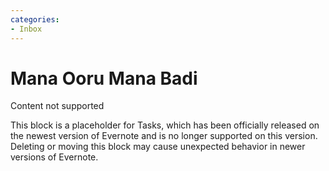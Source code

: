 ```yaml
---
categories:
- Inbox
---
```

# Mana Ooru Mana Badi

Content not supported

This block is a placeholder for Tasks, which has been officially released on the newest version of Evernote and is no longer supported on this version. Deleting or moving this block may cause unexpected behavior in newer versions of Evernote.